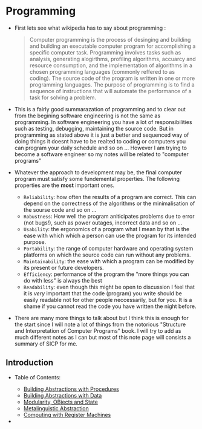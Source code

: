 # Programming

- First lets see what wikipedia has to say about programming : 
  > Computer programming is the process of desinging and building and building an executable computer program for accomplishing a specific computer task. Programming involves tasks such as analysis, generating alogirthms, profiling algorithms, accuarcy and resource consumption, and the implementation of algorithms in a chosen programming languages (commonly reffered to as coding). The source code of the program is written in one or more programming languages. The purpose of programming is to find a sequence of instructions that will automate the performance of a task for solving a problem.
  
  
- This is a fairly good summarazation of programming and to clear out from the begining software engineering is not the same as programming. In software engineering you have a lot of responsibilities such as testing, debugging, maintaining the source code. But in programming as stated above it is just a better and sequenced way of doing things it doesnt have to be realted to coding or computers you can program your daily schedule and so on ... However I am trying to become a software engineer so my notes will be related to "computer programs"

- Whatever the approach to development may be, the final computer program must satisfy some fundemental properties. The following properties are the **most** important ones.
  - `Reliability`: how often the results of a program are correct. This can depend on the correctness of the algorithms or the minimalisation of the sourse code and so on ...
  -  `Robustness`: How well the program aniticipates problems due to error (not bugs!), such as power outages, incorrect data and so on ...
  - `Usability`: the ergonomics of a program what I mean by that is the ease with which which a person can use the program for its intended purpose.
  - `Portability`: the range of computer hardware and operating system platforms on which the source code can run without any problems.
  - `Maintainability`: the ease with which a program can be modified by its present or future developers.
  - `Efficiency`: performance of the program the "more things you can do with less" is always the best 
  - `Readability`: even though this might be open to discussion I feel that it is *very* important that the code (program) you write should be easily readable not for other people neccessarily, but for you. It is a shame if you cannot read the code you have written the night before.
  
- There are many more things to talk about but I think this is enough for the start since I will note a lot of things from the notorious "Structure and Interpretation of Computer Programs" book. I will try to add as much different notes as I can but most of this note page will consists a summary of SICP for me.

## Introduction

- Table of Contents:
  - [Building Abstractions with Procedures]()
  - [Building Abstractions with Data]()
  - [Modularity, OBjects and State]()
  - [Metalinguistic Abstraction]()
  - [Computing with Register Machines]()
  
- 
